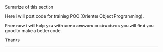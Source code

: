 Sumarize of this section


Here i will post code for training POO (Orienter Object Programming).

From now i will help you with some answers or structures you will find you good to make a better code.

Thanks 

--------------------------------------------------------------------------------------


